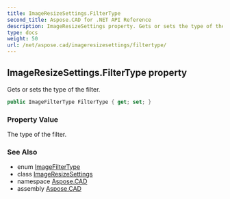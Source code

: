 ```yaml
---
title: ImageResizeSettings.FilterType
second_title: Aspose.CAD for .NET API Reference
description: ImageResizeSettings property. Gets or sets the type of the filter
type: docs
weight: 50
url: /net/aspose.cad/imageresizesettings/filtertype/
---
```

## ImageResizeSettings.FilterType property

Gets or sets the type of the filter.

```csharp
public ImageFilterType FilterType { get; set; }
```

### Property Value

The type of the filter.

### See Also

* enum [ImageFilterType](../../imagefiltertype/)
* class [ImageResizeSettings](../)
* namespace [Aspose.CAD](../../../aspose.cad/)
* assembly [Aspose.CAD](../../../)


